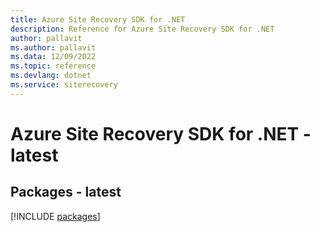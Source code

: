 ```yaml
---
title: Azure Site Recovery SDK for .NET
description: Reference for Azure Site Recovery SDK for .NET
author: pallavit
ms.author: pallavit
ms.data: 12/09/2022
ms.topic: reference
ms.devlang: dotnet
ms.service: siterecovery
---
```

# Azure Site Recovery SDK for .NET - latest
## Packages - latest
[!INCLUDE [packages](site-recovery-index.md)]